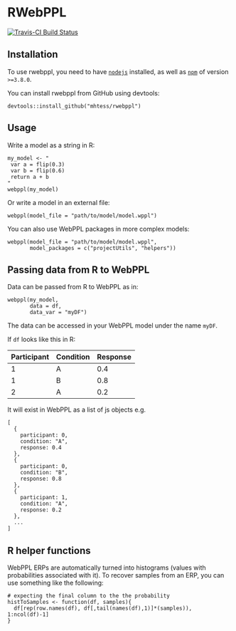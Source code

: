# RWebPPL

[![Travis-CI Build Status](https://travis-ci.org/mhtess/rwebppl.svg?branch=master)](https://travis-ci.org/mhtess/rwebppl)

## Installation

To use rwebppl, you need to have [`nodejs`](https://nodejs.org/en/) installed, as well as [`npm`](https://www.npmjs.com/) of version `>=3.8.0`.

You can install rwebppl from GitHub using devtools:

```
devtools::install_github("mhtess/rwebppl")
```

## Usage

Write a model as a string in R:

```
my_model <- "
 var a = flip(0.3)
 var b = flip(0.6)
 return a + b
"
webppl(my_model)
```

Or write a model in an external file:

```
webppl(model_file = "path/to/model/model.wppl")
```

You can also use WebPPL packages in more complex models:

```
webppl(model_file = "path/to/model/model.wppl",
       model_packages = c("projectUtils", "helpers"))
```

## Passing data from R to WebPPL

Data can be passed from R to WebPPL as in:

```
webppl(my_model,
	   data = df,
	   data_var = "myDF")
```

The data can be accessed in your WebPPL model under the name `myDF`.

If `df` looks like this in R:

| Participant | Condition | Response |
|-------------|-----------|----------|
| 1           | A         | 0.4      |
| 1           | B         | 0.8      |
| 2           | A         | 0.2      |

It will exist in WebPPL as a list of js objects e.g.

```
[
  {
    participant: 0,
    condition: "A",
    response: 0.4
  },
  {
    participant: 0,
    condition: "B",
    response: 0.8
  },
  {
    participant: 1,
    condition: "A",
    response: 0.2
  },
  ...
]
```

## R helper functions

WebPPL ERPs are automatically turned into histograms (values with probabilities associated with it). To recover samples from an ERP, you can use something like the following:

```
# expecting the final column to the the probability
histToSamples <- function(df, samples){
  df[rep(row.names(df), df[,tail(names(df),1)]*(samples)), 1:ncol(df)-1]
}
```
